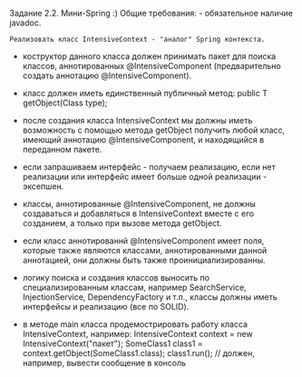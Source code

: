 Задание 2.2. Мини-Spring :)
    Общие требования:
    - обязательное наличие javadoc.

    Реализовать класс IntensiveContext - "аналог" Spring контекста.

   - коструктор данного класса должен принимать пакет для поиска классов,
     аннотированных @IntensiveComponent (предварительно создать 
     аннотацию @IntensiveComponent).

   - класс должен иметь единственный публичный метод:
	public <T> T getObject(Class<T> type);

   - после создания класса IntensiveContext мы должны иметь возможность
     с помощью метода getObject получить любой класс, имеющий аннотацию 
     @IntensiveComponent, и находящийся в переданном пакете.
   - если запрашиваем интерфейс - получаем реализацию, если нет реализации или
     интерфейс имеет больше одной реализации - эксепшен.

   - классы, аннотированные @IntensiveComponent, не должны создаваться
     и добавляться в IntensiveContext вместе с его созданием, а только
     при вызове метода getObject.
   - если класс аннотированнй @IntensiveComponent имеет поля, которые
     также являются классами, аннотированными данной аннотацией, они должны быть
     также проинициализированны.

   - логику поиска и создания классов выносить по специализированным классам,
     например SearchService, InjectionService, DependencyFactory и т.п., 
     классы должны иметь интерфейсы и реализацию (все по SOLID).

   - в методе main класса продемострировать работу класса IntensiveContext,
     например:
	IntensiveContext context = new IntensiveContext("пакет");
	SomeClass1 class1 = context.getObject(SomeClass1.class);
	class1.run(); // должен, например, вывести сообщение в консоль


